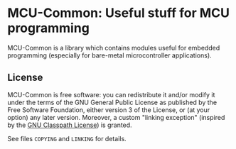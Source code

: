 # MCU-Common: Useful stuff for MCU programming

MCU-Common is a library which contains modules useful for embedded programming
(especially for bare-metal microcontroller applications).

## License

MCU-Common is free software: you can redistribute it and/or modify it under the
terms of the GNU General Public License as published by the Free Software
Foundation, either version 3 of the License, or (at your option) any later
version. Moreover, a custom "linking exception" (inspired by the
[GNU Classpath License][1]) is granted.

See files `COPYING` and `LINKING` for details.

[1]: https://www.gnu.org/software/classpath/license.html
